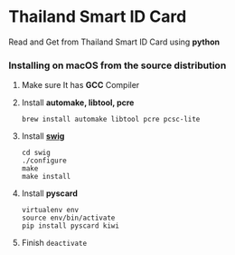 # Thailand Smart ID Card

Read and Get from Thailand Smart ID Card using **python**

### Installing on macOS from the source distribution

1. Make sure It has **GCC** Compiler
2. Install **automake, libtool, pcre**

   ```
   brew install automake libtool pcre pcsc-lite
   ```

3. Install [**swig**](http://www.swig.org/download.html)

   ```
   cd swig
   ./configure
   make
   make install
   ```

4. Install **pyscard**

   ```
   virtualenv env
   source env/bin/activate
   pip install pyscard kiwi
   ```

5. Finish `deactivate`
